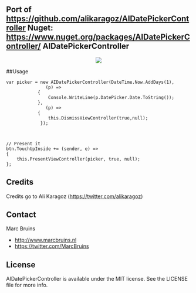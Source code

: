 Port of https://github.com/alikaragoz/AIDatePickerController
Nuget: https://www.nuget.org/packages/AIDatePickerController/
AIDatePickerController
--------------------

<p align="center"><img src="https://github.com/alikaragoz/AIDatePickerController/blob/master/github-assets/aidatepickercontroller.gif"/></p>

##Usage

```objc
var picker = new AIDatePickerController(DateTime.Now.AddDays(1),
               (p) => 
			{
				Console.WriteLine(p.DatePicker.Date.ToString());
			},
               (p) =>
			{
				this.DismissViewController(true,null);
			 });


		
// Present it
btn.TouchUpInside += (sender, e) =>
{
	this.PresentViewController(picker, true, null);
};
```
## Credits
Credits go to Ali Karagoz (https://twitter.com/alikaragoz)


## Contact

Marc Bruins
- http://www.marcbruins.nl
- https://twitter.com/MarcBruins

## License

AIDatePickerController is available under the MIT license. See the LICENSE file for more info.
